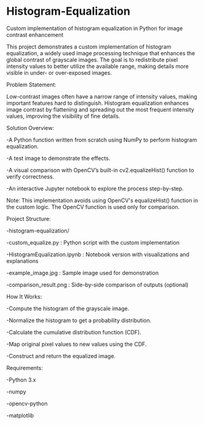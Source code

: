 # Histogram-Equalization
 Custom implementation of histogram equalization in Python for image contrast enhancement
 
This project demonstrates a custom implementation of histogram equalization, a widely used image processing technique that enhances the global contrast of grayscale images. The goal is to redistribute pixel intensity values to better utilize the available range, making details more visible in under- or over-exposed images.


Problem Statement:

Low-contrast images often have a narrow range of intensity values, making important features hard to distinguish. Histogram equalization enhances image contrast by flattening and spreading out the most frequent intensity values, improving the visibility of fine details.



Solution Overview:

-A Python function written from scratch using NumPy to perform histogram equalization.

-A test image to demonstrate the effects.

-A visual comparison with OpenCV’s built-in cv2.equalizeHist() function to verify correctness.

-An interactive Jupyter notebook to explore the process step-by-step.

Note: This implementation avoids using OpenCV's equalizeHist() function in the custom logic. The OpenCV function is used only for comparison.



Project Structure:

-histogram-equalization/

-custom_equalize.py : Python script with the custom implementation

-HistogramEqualization.ipynb : Notebook version with visualizations and explanations

-example_image.jpg : Sample image used for demonstration

-comparison_result.png : Side-by-side comparison of outputs (optional)



How It Works:

-Compute the histogram of the grayscale image.

-Normalize the histogram to get a probability distribution.

-Calculate the cumulative distribution function (CDF).

-Map original pixel values to new values using the CDF.

-Construct and return the equalized image.



Requirements:

-Python 3.x

-numpy

-opencv-python

-matplotlib

